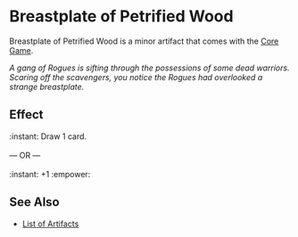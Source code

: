 # Breastplate of Petrified Wood

Breastplate of Petrified Wood is a minor artifact that comes with the [Core Game](../content.md).

*A gang of Rogues is sifting through the possessions of some dead warriors. Scaring off the scavengers, you notice the Rogues had overlooked a strange breastplate.*


## Effect

:instant: Draw 1 card.<br><br>— OR —<br><br>:instant: +1 :empower:


## See Also

- [List of Artifacts](../artifacts.md)
